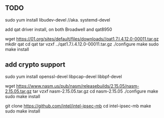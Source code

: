 
## TODO 


sudo yum install libudev-devel //aka. systemd-devel


add qat driver install,  on both Broadwell and qat8950

wget https://01.org/sites/default/files/downloads//qat1.7.l.4.12.0-00011.tar.gz
mkdir qat
cd qat
tar vzxf ../qat1.7.l.4.12.0-00011.tar.gz
./configure
make
sudo make install


## add crypto support
sudo yum install openssl-devel libpcap-devel libbpf-devel


wget https://www.nasm.us/pub/nasm/releasebuilds/2.15.05/nasm-2.15.05.tar.gz
 tar vzxf nasm-2.15.05.tar.gz
 cd nasm-2.15.05
./configure 
make
sudo make install


git clone https://github.com/intel/intel-ipsec-mb
cd intel-ipsec-mb
make
sudo make install


